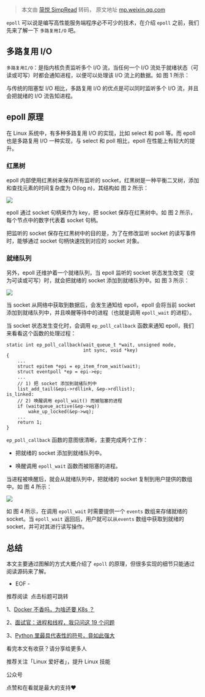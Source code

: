 > 本文由 [简悦 SimpRead](http://ksria.com/simpread/) 转码， 原文地址 [mp.weixin.qq.com](https://mp.weixin.qq.com/s?__biz=MzAxODI5ODMwOA==&mid=2666554993&idx=2&sn=29ac11b328dad7ac755aca99107e5692&chksm=80dca2dab7ab2bcc44326bae22266deb8b7c7d9dd735a675452e5e291f2434718f6d6083beec&mpshare=1&scene=1&srcid=0603iOMUcQ1n0x6dXsiI40Yt&sharer_sharetime=1622695979563&sharer_shareid=7fece245937ac96f04f0fb8e1311fff1#rd)

`epoll` 可以说是编写高性能服务端程序必不可少的技术，在介绍 `epoll` 之前，我们先来了解一下 `多路复用I/O` 吧。

多路复用 I/O
--------

`多路复用I/O`：是指内核负责监听多个 I/O 流，当任何一个 I/O 流处于就绪状态（可读或可写）时都会通知进程，以便可以处理该 I/O 流上的数据。如 图 1 所示：

与传统的阻塞型 I/O 相比，多路复用 I/O 的优点是可以同时监听多个 I/O 流，并且会把就绪的 I/O 流告知进程。

epoll 原理
--------

在 Linux 系统中，有多种多路复用 I/O 的实现，比如 select 和 poll 等。而 epoll 也是多路复用 I/O 一种实现，与 select 和 poll 相比，epoll 在性能上有较大的提升。

### 红黑树

epoll 内部使用红黑树来保存所有监听的 socket，红黑树是一种平衡二叉树，添加和查找元素的时间复杂度为 O(log n)，其结构如 图 2 所示：

![](https://mmbiz.qpic.cn/mmbiz_png/ciab8jTiab9J66fibnLrV4ibJoMLH6HhEyVaFaufJdiaAuv0cDFN8VhicUaPFibgl5FB8JAbT7vF34FU5elTg0ENibLJRg/640?wx_fmt=png)

epoll 通过 socket 句柄来作为 key，把 socket 保存在红黑树中。如 图 2 所示，每个节点中的数字代表着 socket 句柄。  

把监听的 socket 保存在红黑树中的目的是，为了在修改监听 socket 的读写事件时，能够通过 socket 句柄快速找到对应的 socket 对象。

### 就绪队列

另外，epoll 还维护着一个就绪队列，当 epoll 监听的 socket 状态发生改变（变为可读或可写）时，就会把就绪的 socket 添加到就绪队列中。如 图 3 所示：

![](https://mmbiz.qpic.cn/mmbiz_png/ciab8jTiab9J66fibnLrV4ibJoMLH6HhEyVaqv4NvGthdXHNf4Oia3GxSFhcLIaRMcR8zIVTH7sZZicvUXQ9znicYwlGw/640?wx_fmt=png)

当 socket 从网络中获取到数据后，会发生通知给 epoll，epoll 会将当前 socket 添加到就绪队列中，并且唤醒等待中的进程（也就是调用 `epoll_wait` 的进程）。

当 socket 状态发生变化时，会调用 `ep_poll_callback` 函数来通知 epoll，我们来看看这个函数的处理过程：

```
static int ep_poll_callback(wait_queue_t *wait, unsigned mode, 
                            int sync, void *key)
{
    ...
    struct epitem *epi = ep_item_from_wait(wait);
    struct eventpoll *ep = epi->ep;
    ...
    // 1) 把 socket 添加到就绪队列中
    list_add_tail(&epi->rdllink, &ep->rdllist);
is_linked:
    // 2) 唤醒调用 epoll_wait() 而被阻塞的进程
    if (waitqueue_active(&ep->wq))
        wake_up_locked(&ep->wq);
    ...
    return 1;
}

```

`ep_poll_callback` 函数的意图很清晰，主要完成两个工作：

*   把就绪的 socket 添加到就绪队列中。
    
*   唤醒调用 `epoll_wait` 函数而被阻塞的进程。
    

当进程被唤醒后，就会从就绪队列中，把就绪的 socket 复制到用户提供的数组中。如 图 4 所示：

![](https://mmbiz.qpic.cn/mmbiz_png/ciab8jTiab9J66fibnLrV4ibJoMLH6HhEyVaSJvSuYI5uIGF1mxNDzYsd2eBzxCgwMUumoZBsOkMDuokAnw0CYm8zg/640?wx_fmt=png)

如 图 4 所示，在调用 `epoll_wait` 时需要提供一个 `events` 数组来存储就绪的 socket。当 `epoll_wait` 返回后，用户就可以从`events` 数组中获取到就绪的 socket，并可对其进行读写操作。

总结
--

本文主要通过图解的方式大概介绍了 `epoll` 的原理，但很多实现的细节只能通过阅读源码来了解。

- EOF -

推荐阅读  点击标题可跳转

1、[Docker 不香吗，为啥还要 K8s ？](http://mp.weixin.qq.com/s?__biz=MzAxODI5ODMwOA==&mid=2666554921&idx=1&sn=da23617224fe0dcf819cc5dad8818d6d&chksm=80dca282b7ab2b94b48a05def3275f395c653f528718037b5d3bc762001112f7f33697137888&scene=21#wechat_redirect)

2、[面试官：进程和线程，我只问这 19 个问题](http://mp.weixin.qq.com/s?__biz=MzAxODI5ODMwOA==&mid=2666554921&idx=2&sn=60b69d5b1cfae4e1ebd338ba34aa2e7f&chksm=80dca282b7ab2b948f9ae61013e25e3494b61aa7a97400c56eb11be53c6f94d0062e2e3dbf4f&scene=21#wechat_redirect)

3、[Python 里最具代表性的符号，竟如此强大](http://mp.weixin.qq.com/s?__biz=MzAxODI5ODMwOA==&mid=2666554929&idx=2&sn=9766563a434e3084395784758960a4c5&chksm=80dca29ab7ab2b8c7f35afe0222f47947d77e555af308699bc87888f3ab88f4528e708d2cc0b&scene=21#wechat_redirect)

看完本文有收获？请分享给更多人  

推荐关注「Linux 爱好者」，提升 Linux 技能

公众号

点赞和在看就是最大的支持❤️